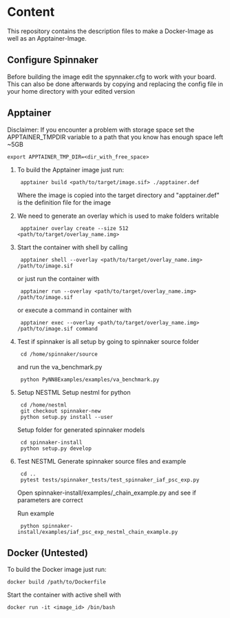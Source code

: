 # Content
This repository contains the description files to make a Docker-Image as well as an Apptainer-Image.

## Configure Spinnaker
Before building the image edit the spynnaker.cfg to work with your board.
This can also be done afterwards by copying and replacing the config file in your home directory with your edited version



## Apptainer

Disclaimer: If you encounter a problem with storage space set the APPTAINER_TMPDIR variable to a path that you know has enough space left ~5GB
	
	export APPTAINER_TMP_DIR=<dir_with_free_space>


1. To build the Apptainer image just run:
    
        apptainer build <path/to/target/image.sif> ./apptainer.def

    Where the image is copied into the target directory and "apptainer.def" is the definition file for the image

2. We need to generate an overlay which is used to make folders writable
        
        apptainer overlay create --size 512 <path/to/target/overlay_name.img>


3. Start the container with shell by calling

        apptainer shell --overlay <path/to/target/overlay_name.img> /path/to/image.sif 

    or just run the container with

        apptainer run --overlay <path/to/target/overlay_name.img> /path/to/image.sif

    or execute a command in container with

        apptainer exec --overlay <path/to/target/overlay_name.img> /path/to/image.sif command

4. Test if spinnaker is all setup by going to spinnaker source folder

        cd /home/spinnaker/source

    and run the va_benchmark.py

        python PyNN8Examples/examples/va_benchmark.py

5. Setup NESTML
    Setup nestml for python

        cd /home/nestml
        git checkout spinnaker-new
        python setup.py install --user

    Setup folder for generated spinnaker models

        cd spinnaker-install
        python setup.py develop

6. Test NESTML
    Generate spinnaker source files and example

        cd ..
        pytest tests/spinnaker_tests/test_spinnaker_iaf_psc_exp.py
	
    Open spinnaker-install/examples/<neuronName>_chain_example.py and see if parameters are correct

    Run example

        python spinnaker-install/examples/iaf_psc_exp_nestml_chain_example.py

## Docker (Untested)
To build the Docker image just run:

    docker build /path/to/Dockerfile

Start the container with active shell with

    docker run -it <image_id> /bin/bash
